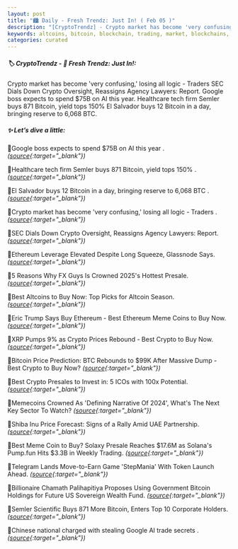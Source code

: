 ```yaml
---
layout: post
title: "🏙️ Daily - Fresh Trendz: Just In! ( Feb 05 )"
description: "[CryptoTrendz] - Crypto market has become 'very confusing,' losing all logic - Traders SEC Dials Down Crypto Oversight, Reassigns Agency Lawyers: Report. Google boss expects to spend $75B on AI this year. Healthcare tech firm Semler buys 871 Bitcoin, yield tops 150%  El Salvador buys 12 Bitcoin in a day, bringing reserve to 6,068 BTC."
keywords: altcoins, bitcoin, blockchain, trading, market, blockchains, btc, crypto, cryptocurrency
categories: curated
---
```


##### 🏷️  CryptoTrendz - 📌 *Fresh Trendz: Just In!:*

Crypto market has become 'very confusing,' losing all logic - Traders SEC Dials Down Crypto Oversight, Reassigns Agency Lawyers: Report. Google boss expects to spend $75B on AI this year. Healthcare tech firm Semler buys 871 Bitcoin, yield tops 150%  El Salvador buys 12 Bitcoin in a day, bringing reserve to 6,068 BTC.

##### ✨ *Let’s dive a little:*


🔹Google boss expects to spend $75B on AI this year . *([source](https://s.avyag.com/kc18){:target="_blank"})*

🔹Healthcare tech firm Semler buys 871 Bitcoin, yield tops 150% . *([source](https://s.avyag.com/uj46){:target="_blank"})*

🔹El Salvador buys 12 Bitcoin in a day, bringing reserve to 6,068 BTC . *([source](https://s.avyag.com/xpqe){:target="_blank"})*

🔹Crypto market has become 'very confusing,' losing all logic - Traders . *([source](https://s.avyag.com/8syw){:target="_blank"})*

🔹SEC Dials Down Crypto Oversight, Reassigns Agency Lawyers: Report. *([source](https://s.avyag.com/t7sv){:target="_blank"})*

🔹Ethereum Leverage Elevated Despite Long Squeeze, Glassnode Says. *([source](https://s.avyag.com/fs8m){:target="_blank"})*

🔹5 Reasons Why FX Guys Is Crowned 2025's Hottest Presale. *([source](https://s.avyag.com/orkt){:target="_blank"})*

🔹Best Altcoins to Buy Now: Top Picks for Altcoin Season. *([source](https://s.avyag.com/e5oe){:target="_blank"})*

🔹Eric Trump Says Buy Ethereum - Best Ethereum Meme Coins to Buy Now. *([source](https://s.avyag.com/dm0d){:target="_blank"})*

🔹XRP Pumps 9% as Crypto Prices Rebound - Best Crypto to Buy Now. *([source](https://s.avyag.com/k0rs){:target="_blank"})*

🔹Bitcoin Price Prediction: BTC Rebounds to $99K After Massive Dump - Best Crypto to Buy Now? *([source](https://s.avyag.com/sp38){:target="_blank"})*

🔹Best Crypto Presales to Invest in: 5 ICOs with 100x Potential. *([source](https://s.avyag.com/i4g8){:target="_blank"})*

🔹Memecoins Crowned As 'Defining Narrative Of 2024', What's The Next Key Sector To Watch? *([source](https://s.avyag.com/w4qs){:target="_blank"})*

🔹Shiba Inu Price Forecast: Signs of a Rally Amid UAE Partnership. *([source](https://s.avyag.com/e55w){:target="_blank"})*

🔹Best Meme Coin to Buy? Solaxy Presale Reaches $17.6M as Solana's Pump.fun Hits $3.3B in Weekly Trading. *([source](https://s.avyag.com/boyn){:target="_blank"})*

🔹Telegram Lands Move-to-Earn Game 'StepMania' With Token Launch Ahead. *([source](https://s.avyag.com/35m8){:target="_blank"})*

🔹Billionaire Chamath Palihapitiya Proposes Using Government Bitcoin Holdings for Future US Sovereign Wealth Fund. *([source](https://s.avyag.com/yqiv){:target="_blank"})*

🔹Semler Scientific Buys 871 More Bitcoin, Enters Top 10 Corporate Holders. *([source](https://s.avyag.com/dd7u){:target="_blank"})*

🔹Chinese national charged with stealing Google AI trade secrets . *([source](https://s.avyag.com/8nm8){:target="_blank"})*
